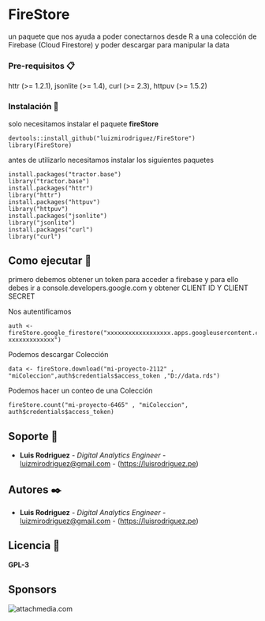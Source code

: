 # FireStore

un paquete que nos ayuda a poder conectarnos desde R a una colección de Firebase (Cloud Firestore)  y poder descargar para manipular la data 
 
 
### Pre-requisitos 📋

  httr (>= 1.2.1),
  jsonlite (>= 	1.4),
  curl (>= 2.3),
  httpuv (>= 1.5.2)





### Instalación 🔧

solo necesitamos instalar el paquete **fireStore**

```
devtools::install_github("luizmirodriguez/FireStore")
library(FireStore)
```

antes de utilizarlo necesitamos instalar los siguientes paquetes

```
install.packages("tractor.base")
library("tractor.base") 
install.packages("httr")
library("httr")
install.packages("httpuv")
library("httpuv")
install.packages("jsonlite")
library("jsonlite")
install.packages("curl")
library("curl")
```

## Como ejecutar 🔩

primero debemos obtener un token para acceder a firebase y para ello debes ir a console.developers.google.com  y obtener  CLIENT ID Y CLIENT SECRET 

Nos autentificamos
```
auth <- fireStore.google_firestore("xxxxxxxxxxxxxxxxxx.apps.googleusercontent.com","-xxxxxxxxxxxxx") 
```

Podemos descargar Colección
```
data <- fireStore.download("mi-proyecto-2112" , "miColeccion",auth$credentials$access_token ,"D://data.rds")
```

Podemos hacer un conteo de una Colección
```
fireStore.count("mi-proyecto-6465" , "miColeccion", auth$credentials$access_token)
```

## Soporte 📖

* **Luis Rodriguez** - *Digital Analytics Engineer* - <luizmirodriguez@gmail.com> - (https://luisrodriguez.pe) 

## Autores ✒️

* **Luis Rodriguez** - *Digital Analytics Engineer* - <luizmirodriguez@gmail.com> - (https://luisrodriguez.pe) 


## Licencia 📄

**GPL-3**

## Sponsors

![attachmedia.com](https://image.prntscr.com/image/GZc4BL92SOix1qVBgiPVRg.png)

